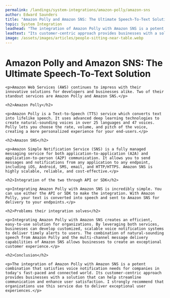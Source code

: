 ```yaml
---
permalink: /landings/system-integrations/amazon-polly/amazon-sns
author: Edward Saunders
title: "Amazon Polly and Amazon SNS: The Ultimate Speech-To-Text Solution"
topic: System Integration
leadhead: "The integration of Amazon Polly with Amazon SNS is a potent combination that satisfies voice notification needs for companies in today's fast-paced and connected world"
leadtext: "Its customer-centric approach provides businesses with a solution that can help streamline communication and enhance user satisfaction. I strongly recommend that organizations use this service duo to deliver exceptional user experiences."
image: /assets/images/articles/people-sitting-near-table.webp
---
```

<div class="arttext">	<h1>Amazon Polly and Amazon SNS: The Ultimate Speech-To-Text Solution</h1>
	
	<p>Amazon Web Services (AWS) continues to impress with their innovative solutions for developers and businesses alike. Two of their standout services are Amazon Polly and Amazon SNS.</p>

	<h2>Amazon Polly</h2>

	<p>Amazon Polly is a Text-to-Speech (TTS) service which converts text into lifelike speech. It uses advanced deep learning technologies to create natural-sounding voices in over 25 languages and 47 voices. Polly lets you choose the rate, volume, and pitch of the voice, creating a more personalized experience for your end-users.</p>

	<h2>Amazon SNS</h2>

	<p>Amazon Simple Notification Service (SNS) is a fully managed messaging service for both application-to-application (A2A) and application-to-person (A2P) communication. It allows you to send messages and notifications from any application to any endpoint, including iOS, Android, SMS, email, and HTTP/HTTPS. Amazon SNS is highly scalable, reliable, and cost-effective.</p>

	<h2>Integration of the two through API or SDK</h2>

	<p>Integrating Amazon Polly with Amazon SNS is incredibly simple. You can use either the API or SDK to make the integration. With Amazon Polly, your text is converted into speech and sent to Amazon SNS for delivery to your endpoints.</p>

	<h2>Problems their integration solves</h2>

	<p>Integrating Amazon Polly with Amazon SNS creates an efficient, easy-to-use solution for organizations. By leveraging both services, businesses can develop customized, scalable voice notification systems to deliver timely alerts to users. The combination of natural-sounding speech from Amazon Polly and the multi-channel message delivery capabilities of Amazon SNS allows businesses to create an exceptional customer experience.</p>

	<h2>Conclusion</h2>

	<p>The integration of Amazon Polly with Amazon SNS is a potent combination that satisfies voice notification needs for companies in today's fast-paced and connected world. Its customer-centric approach provides businesses with a solution that can help streamline communication and enhance user satisfaction. I strongly recommend that organizations use this service duo to deliver exceptional user experiences.</p>
</div>